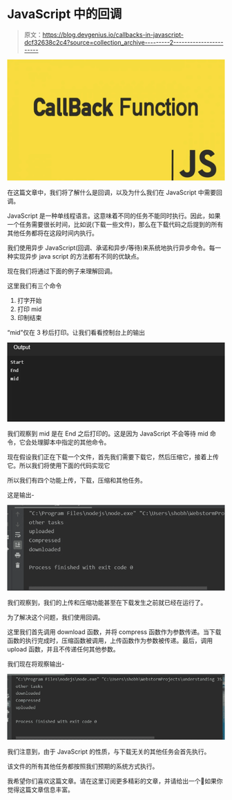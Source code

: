 # JavaScript 中的回调

> 原文：<https://blog.devgenius.io/callbacks-in-javascript-dcf32638c2c4?source=collection_archive---------2----------------------->

![](img/59498048937d018192028e653a5be9b9.png)

在这篇文章中，我们将了解什么是回调，以及为什么我们在 JavaScript 中需要回调。

JavaScript 是一种单线程语言。这意味着不同的任务不能同时执行。因此，如果一个任务需要很长时间，比如说(下载一些文件)，那么在下载代码之后提到的所有其他任务都将在这段时间内执行。

我们使用异步 JavaScript(回调、承诺和异步/等待)来系统地执行异步命令。每一种实现异步 java script 的方法都有不同的优缺点。

现在我们将通过下面的例子来理解回调。

这里我们有三个命令

1.  打字开始
2.  打印 mid
3.  印制结束

“mid”仅在 3 秒后打印。让我们看看控制台上的输出

![](img/a79c0a98369a6dda035aaaad1f686ecd.png)

我们观察到 mid 是在 End 之后打印的。这是因为 JavaScript 不会等待 mid 命令，它会处理脚本中指定的其他命令。

现在假设我们正在下载一个文件，首先我们需要下载它，然后压缩它，接着上传它。所以我们将使用下面的代码实现它

所以我们有四个功能上传，下载，压缩和其他任务。

这是输出-

![](img/622d5820dc283d2805add9cf4daf5cd7.png)

我们观察到，我们的上传和压缩功能甚至在下载发生之前就已经在运行了。

为了解决这个问题，我们使用回调。

这里我们首先调用 download 函数，并将 compress 函数作为参数传递。当下载函数的执行完成时，压缩函数被调用，上传函数作为参数被传递。最后，调用 upload 函数，并且不传递任何其他参数。

我们现在将观察输出-

![](img/6747bc61a91522482aadec230fa9624e.png)

我们注意到，由于 JavaScript 的性质，与下载无关的其他任务会首先执行。

该文件的所有其他任务都按照我们预期的系统方式执行。

我希望你们喜欢这篇文章。请在这里订阅更多精彩的文章，并请给出一个👏如果你觉得这篇文章信息丰富。